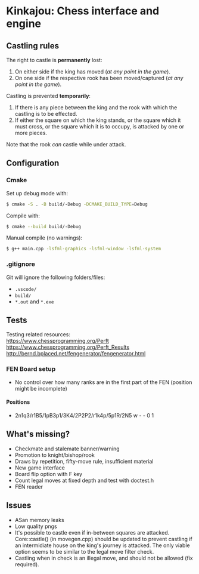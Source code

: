 # Kinkajou: Chess interface and engine

## Castling rules

The right to castle is **permanently** lost:
1. On either side if the king has moved (*at any point in the game*).
2. On one side if the respective rook has been moved/captured (*at any point in the game*).

Castling is prevented **temporarily**:
1. If there is any piece between the king and the rook with which the castling is to be effected.
2. If either the square on which the king stands, or the square which it must cross, or the square which it is to occupy, is attacked by one or more pieces.

Note that the rook _can_ castle while under attack.

## Configuration

### Cmake

Set up debug mode with:
~~~bash
$ cmake -S . -B build/-Debug -DCMAKE_BUILD_TYPE=Debug
~~~

Compile with:
~~~bash
$ cmake --build build/-Debug
~~~

Manual compile (no warnings):
~~~bash
$ g++ main.cpp -lsfml-graphics -lsfml-window -lsfml-system
~~~

### .gitignore

Git will ignore the following folders/files:
- `.vscode/`
- `build/`
- `*.out` and `*.exe`

## Tests
Testing related resources:\
https://www.chessprogramming.org/Perft \
https://www.chessprogramming.org/Perft_Results \
http://bernd.bplaced.net/fengenerator/fengenerator.html

### FEN Board setup
- No control over how many ranks are in the first part of the FEN (position might be incomplete)

#### Positions
- 2n1q3/r1B5/1pB3p1/3K4/2P2P2/r1k4p/5p1R/2N5 w - - 0 1

## What's missing?
- Checkmate and stalemate banner/warning
- Promotion to knight/bishop/rook
- Draws by repetition, fifty-move rule, insufficient material
- New game interface
- Board flip option with F key
- Count legal moves at fixed depth and test with doctest.h
- FEN reader

## Issues
- ASan memory leaks
- Low quality pngs
- It's possible to castle even if in-between squares are attacked. Core::castle() (in movegen.cpp) should be updated to prevent castling if an intermidiate house on the king's journey is attacked. The only viable option seems to be similar to the legal move filter check.
- Castling when in check is an illegal move, and should not be allowed (fix required).